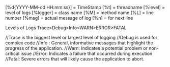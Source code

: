 [%d{YYYY-MM-dd HH:mm:ss}] = TimeStamp
[%t] = threadname
[%level] = level of logs
[%logger] = class name
[%M] = method name
[%L] = line number
[%msg] = actual message of log
[%n] = for next line


Levels of Logs
Trace>Debug>Info>WARN>ERROR>FATAL

//Trace is the biggest level or largest level of logging
//Debug is used for complex code
//Info : General, informative messages that highlight the progress of the application.
//Warn: Indicates a potential problem or non-critical issue
//Error: Indicates a failure that occurred during execution
//Fatal: Severe errors that will likely cause the application to abort.

